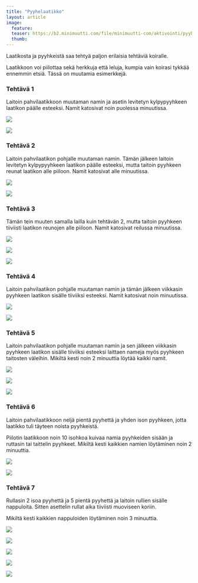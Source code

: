```yaml
---
title: "Pyyhelaatikko"
layout: article
image:
  feature:
  teaser: https://b2.minimuutti.com/file/minimuutti-com/aktivointi/pyyhelaatikko/DSC44367-245px.jpg
  thumb:
---
```


Laatikosta ja pyyhkeistä saa tehtyä paljon erilaisia tehtäviä koiralle.

Laatikkoon voi piilottaa sekä herkkuja että leluja, kumpia vain koirasi tykkää ennemmin etsiä. Tässä on muutamia esimerkkejä.

### Tehtävä 1

Laitoin pahvilaatikkoon muutaman namin ja asetin levitetyn kylpypyyhkeen laatikon päälle esteeksi. Namit katosivat noin puolessa minuutissa.

[![](https://b2.minimuutti.com/file/minimuutti-com/aktivointi/pyyhelaatikko/DSC44347-800px.jpg)](https://dl.dropboxusercontent.com/sh/ea1wtnz7z734o12/AAAc0S0bYi2DNENI0U2HhfD-a/aktivointi/pyyhelaatikko/DSC44347.jpg)

[![](https://b2.minimuutti.com/file/minimuutti-com/aktivointi/pyyhelaatikko/DSC44334-800px.jpg)](https://dl.dropboxusercontent.com/sh/ea1wtnz7z734o12/AADbHoRlWdLEx_AikCJeFleVa/aktivointi/pyyhelaatikko/DSC44334.jpg)

### Tehtävä 2

Laitoin pahvilaatikon pohjalle muutaman namin. Tämän jälkeen laitoin levitetyn kylpypyyhkeen laatikon päälle esteeksi, mutta taitoin pyyhkeen reunat laatikon alle piiloon. Namit katosivat alle minuutissa.

[![](https://b2.minimuutti.com/file/minimuutti-com/aktivointi/pyyhelaatikko/DSC44425-800px.jpg)](https://dl.dropboxusercontent.com/sh/ea1wtnz7z734o12/AABFoFnu6lEvRYs5THi7Yp2Ya/aktivointi/pyyhelaatikko/DSC44425.jpg)

[![](https://b2.minimuutti.com/file/minimuutti-com/aktivointi/pyyhelaatikko/DSC44440-800px.jpg)](https://dl.dropboxusercontent.com/sh/ea1wtnz7z734o12/AAAi8eEL02PDxOHQ6j5RAvdDa/aktivointi/pyyhelaatikko/DSC44440.jpg)

### Tehtävä 3

Tämän tein muuten samalla lailla kuin tehtävän 2, mutta taitoin pyyhkeen tiiviisti laatikon reunojen alle piiloon. Namit katosivat reilussa minuutissa.

[![](https://b2.minimuutti.com/file/minimuutti-com/aktivointi/pyyhelaatikko/DSC44452-800px.jpg)](https://dl.dropboxusercontent.com/sh/ea1wtnz7z734o12/AAA7ronJQWN4wWcql-cSyGDca/aktivointi/pyyhelaatikko/DSC44452.jpg)

[![](https://b2.minimuutti.com/file/minimuutti-com/aktivointi/pyyhelaatikko/DSC44456-800px.jpg)](https://dl.dropboxusercontent.com/sh/ea1wtnz7z734o12/AAANCIf9Hngf2GcFz97_2-ICa/aktivointi/pyyhelaatikko/DSC44456.jpg)

[![](https://b2.minimuutti.com/file/minimuutti-com/aktivointi/pyyhelaatikko/DSC44476-800px.jpg)](https://dl.dropboxusercontent.com/sh/ea1wtnz7z734o12/AADpLkLUGTMHxTSJm0WXBXvqa/aktivointi/pyyhelaatikko/DSC44476.jpg)

### Tehtävä 4

Laitoin pahvilaatikon pohjalle muutaman namin ja tämän jälkeen viikkasin pyyhkeen laatikon sisälle tiiviiksi esteeksi. Namit katosivat noin minuutissa.

[![](https://b2.minimuutti.com/file/minimuutti-com/aktivointi/pyyhelaatikko/DSC44355-800px.jpg)](https://dl.dropboxusercontent.com/sh/ea1wtnz7z734o12/AADq1JLpcQbcq4tcFDD3FdRIa/aktivointi/pyyhelaatikko/DSC44355.jpg)

[![](https://b2.minimuutti.com/file/minimuutti-com/aktivointi/pyyhelaatikko/DSC44393-800px.jpg)](https://dl.dropboxusercontent.com/sh/ea1wtnz7z734o12/AAB94nBiltZA1E4zCmLcc61ya/aktivointi/pyyhelaatikko/DSC44393.jpg)

### Tehtävä 5

Laitoin pahvilaatikon pohjalle muutaman namin ja sen jälkeen viikkasin pyyhkeen laatikon sisälle tiiviiksi esteeksi laittaen nameja myös pyyhkeen taitosten väleihin. Mikiltä kesti noin 2 minuuttia löytää kaikki namit.

[![](https://b2.minimuutti.com/file/minimuutti-com/aktivointi/pyyhelaatikko/DSC44485-800px.jpg)](https://dl.dropboxusercontent.com/sh/ea1wtnz7z734o12/AADZrqqD9cpZmgDDfuqQzhxja/aktivointi/pyyhelaatikko/DSC44485.jpg)

[![](https://b2.minimuutti.com/file/minimuutti-com/aktivointi/pyyhelaatikko/DSC44523-800px.jpg)](https://dl.dropboxusercontent.com/sh/ea1wtnz7z734o12/AAC0787xx5UXo8s1FljCtmaya/aktivointi/pyyhelaatikko/DSC44523.jpg)

[![](https://b2.minimuutti.com/file/minimuutti-com/aktivointi/pyyhelaatikko/DSC44548-800px.jpg)](https://dl.dropboxusercontent.com/sh/ea1wtnz7z734o12/AABkYhsQuz2hN1sFK2cna78qa/aktivointi/pyyhelaatikko/DSC44548.jpg)

### Tehtävä 6

Laitoin pahvilaatikkoon neljä pientä pyyhettä ja yhden ison pyyhkeen, jotta laatikko tuli täyteen noista pyyhkeistä.

Piilotin laatikkoon noin 10 isohkoa kuivaa namia pyyhkeiden sisään ja ruttasin tai taittelin pyyhkeet. Mikiltä kesti kaikkien namien löytäminen noin 2 minuuttia.

[![](https://b2.minimuutti.com/file/minimuutti-com/aktivointi/pyyhelaatikko/DSC32957-800px.jpg)](https://dl.dropboxusercontent.com/sh/ea1wtnz7z734o12/AADX23SgYiX-2PSJGBoQN_a3a/aktivointi/pyyhelaatikko/DSC32957.jpg)

[![](https://b2.minimuutti.com/file/minimuutti-com/aktivointi/pyyhelaatikko/DSC32953-800px.jpg)](https://dl.dropboxusercontent.com/sh/ea1wtnz7z734o12/AADgW6DjKTl-sTsoyNHPiRTHa/aktivointi/pyyhelaatikko/DSC32953.jpg)

### Tehtävä 7

Rullasin 2 isoa pyyhettä ja 5 pientä pyyhettä ja laitoin rullien sisälle nappuloita. Sitten asettelin rullat aika tiiviisti muoviseen koriin.

Mikiltä kesti kaikkien nappuloiden löytäminen noin 3 minuuttia.

[![](https://b2.minimuutti.com/file/minimuutti-com/aktivointi/pyyhelaatikko/DS05276-800px.jpg)](https://dl.dropboxusercontent.com/sh/ea1wtnz7z734o12/AABF9V57mOKEn9vrfR2qRaAea/aktivointi/pyyhelaatikko/DS05276.jpg)

[![](https://b2.minimuutti.com/file/minimuutti-com/aktivointi/pyyhelaatikko/DS05291-800px.jpg)](https://dl.dropboxusercontent.com/sh/ea1wtnz7z734o12/AADKey91UUoD_4UM6YC_su4oa/aktivointi/pyyhelaatikko/DS05291.jpg)

[![](https://b2.minimuutti.com/file/minimuutti-com/aktivointi/pyyhelaatikko/DS05300-800px.jpg)](https://dl.dropboxusercontent.com/sh/ea1wtnz7z734o12/AADfYH9LGFgia9pYDUoLU9Dta/aktivointi/pyyhelaatikko/DS05300.jpg)

[![](https://b2.minimuutti.com/file/minimuutti-com/aktivointi/pyyhelaatikko/DS05306-800px.jpg)](https://dl.dropboxusercontent.com/sh/ea1wtnz7z734o12/AADscMq09vSXqkqQcp4CMDF1a/aktivointi/pyyhelaatikko/DS05306.jpg)

[![](https://b2.minimuutti.com/file/minimuutti-com/aktivointi/pyyhelaatikko/DS05320-800px.jpg)](https://dl.dropboxusercontent.com/sh/ea1wtnz7z734o12/AADi9zpe4nEB5kwSdMZNGiMZa/aktivointi/pyyhelaatikko/DS05320.jpg)
